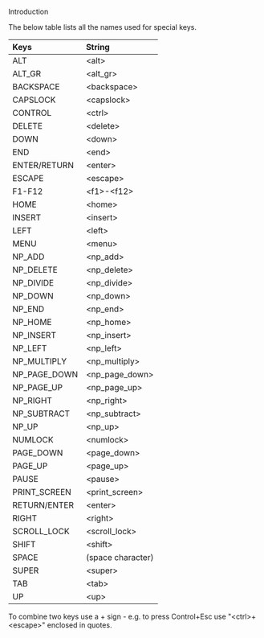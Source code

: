 Introduction

The below table lists all the names used for special keys.

| Keys | String |
|:---------|:-----------|
| ALT | \<alt> |
| ALT_GR | \<alt_gr> |
| BACKSPACE | \<backspace> |
| CAPSLOCK | \<capslock> |
| CONTROL | \<ctrl> |
| DELETE | \<delete> |
| DOWN | \<down> |
| END | \<end> |
| ENTER/RETURN | \<enter> |
| ESCAPE | \<escape> |
| F1-F12 | \<f1>-\<f12> |
| HOME | \<home> |
| INSERT | \<insert> |
| LEFT | \<left> |
| MENU | \<menu> |
| NP_ADD | \<np_add> |
| NP_DELETE | \<np_delete> |
| NP_DIVIDE | \<np_divide> |
| NP_DOWN | \<np_down> |
| NP_END | \<np_end> |
| NP_HOME | \<np_home> |
| NP_INSERT | \<np_insert> |
| NP_LEFT | \<np_left> |
| NP_MULTIPLY | \<np_multiply> |
| NP_PAGE_DOWN | \<np_page_down> |
| NP_PAGE_UP | \<np_page_up> |
| NP_RIGHT | \<np_right> |
| NP_SUBTRACT | \<np_subtract> |
| NP_UP | \<np_up> |
| NUMLOCK | \<numlock> |
| PAGE_DOWN | \<page_down> |
| PAGE_UP | \<page_up> |
| PAUSE | \<pause> |
| PRINT_SCREEN | \<print_screen> |
| RETURN/ENTER | \<enter> |
| RIGHT | \<right> |
| SCROLL_LOCK | \<scroll_lock> |
| SHIFT | \<shift> |
| SPACE | (space character) |
| SUPER | \<super> |
| TAB | \<tab> |
| UP | \<up> |

To combine two keys use a + sign - e.g. to press Control+Esc use \"\<ctrl>+\<escape>\" enclosed in quotes.
